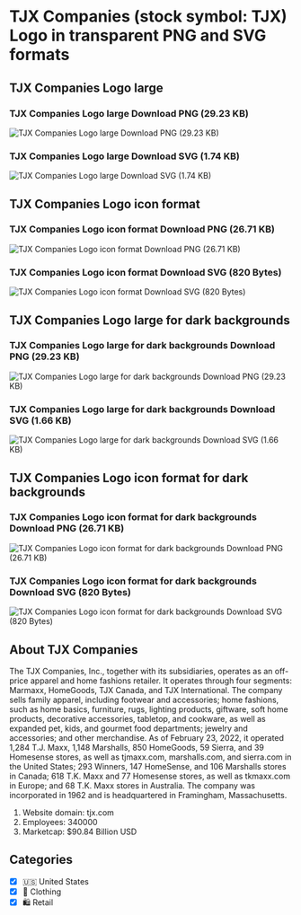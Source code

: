 # TJX Companies (stock symbol: TJX) Logo in transparent PNG and SVG formats

## TJX Companies Logo large

### TJX Companies Logo large Download PNG (29.23 KB)

![TJX Companies Logo large Download PNG (29.23 KB)](/img/orig/TJX_BIG-4e5af887.png)

### TJX Companies Logo large Download SVG (1.74 KB)

![TJX Companies Logo large Download SVG (1.74 KB)](/img/orig/TJX_BIG-7d15ecb4.svg)

## TJX Companies Logo icon format

### TJX Companies Logo icon format Download PNG (26.71 KB)

![TJX Companies Logo icon format Download PNG (26.71 KB)](/img/orig/TJX-33c1389a.png)

### TJX Companies Logo icon format Download SVG (820 Bytes)

![TJX Companies Logo icon format Download SVG (820 Bytes)](/img/orig/TJX-2262bd39.svg)

## TJX Companies Logo large for dark backgrounds

### TJX Companies Logo large for dark backgrounds Download PNG (29.23 KB)

![TJX Companies Logo large for dark backgrounds Download PNG (29.23 KB)](/img/orig/TJX_BIG.D-4fc7c7bd.png)

### TJX Companies Logo large for dark backgrounds Download SVG (1.66 KB)

![TJX Companies Logo large for dark backgrounds Download SVG (1.66 KB)](/img/orig/TJX_BIG.D-185a0f4d.svg)

## TJX Companies Logo icon format for dark backgrounds

### TJX Companies Logo icon format for dark backgrounds Download PNG (26.71 KB)

![TJX Companies Logo icon format for dark backgrounds Download PNG (26.71 KB)](/img/orig/TJX.D-9a809d0b.png)

### TJX Companies Logo icon format for dark backgrounds Download SVG (820 Bytes)

![TJX Companies Logo icon format for dark backgrounds Download SVG (820 Bytes)](/img/orig/TJX.D-36f81382.svg)

## About TJX Companies

The TJX Companies, Inc., together with its subsidiaries, operates as an off-price apparel and home fashions retailer. It operates through four segments: Marmaxx, HomeGoods, TJX Canada, and TJX International. The company sells family apparel, including footwear and accessories; home fashions, such as home basics, furniture, rugs, lighting products, giftware, soft home products, decorative accessories, tabletop, and cookware, as well as expanded pet, kids, and gourmet food departments; jewelry and accessories; and other merchandise. As of February 23, 2022, it operated 1,284 T.J. Maxx, 1,148 Marshalls, 850 HomeGoods, 59 Sierra, and 39 Homesense stores, as well as tjmaxx.com, marshalls.com, and sierra.com in the United States; 293 Winners, 147 HomeSense, and 106 Marshalls stores in Canada; 618 T.K. Maxx and 77 Homesense stores, as well as tkmaxx.com in Europe; and 68 T.K. Maxx stores in Australia. The company was incorporated in 1962 and is headquartered in Framingham, Massachusetts.

1. Website domain: tjx.com
2. Employees: 340000
3. Marketcap: $90.84 Billion USD


## Categories
- [x] 🇺🇸 United States
- [x] 👚 Clothing
- [x] 🛍️ Retail
